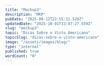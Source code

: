 ```yaml
---
title: "Mockup3"
description: "MKP"
pubDate: "2025-09-12T22:55:31.528Z"
updatedDate: "2025-10-01T13:07:27.559Z"
slug: "mockup3"
topic: "Dicas Sobre o Visto Americano"
topicSlug: "dicas-sobre-o-visto-americano"
image: "/assets/images/blog/"
type: "internal"
published: true
wordCount: "0"
---
```


